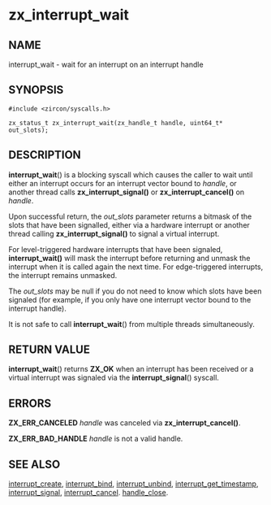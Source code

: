 # zx_interrupt_wait

## NAME

interrupt_wait - wait for an interrupt on an interrupt handle

## SYNOPSIS

```
#include <zircon/syscalls.h>

zx_status_t zx_interrupt_wait(zx_handle_t handle, uint64_t* out_slots);
```

## DESCRIPTION

**interrupt_wait**() is a blocking syscall which causes the caller to
wait until either an interrupt occurs for an interrupt vector bound to
*handle*, or another thread calls **zx_interrupt_signal()** or
**zx_interrupt_cancel()** on *handle*.

Upon successful return, the *out_slots* parameter returns a bitmask
of the slots that have been signalled, either via a hardware interrupt
or another thread calling **zx_interrupt_signal()** to signal a virtual interrupt.

For level-triggered hardware interrupts that have been signaled,
**interrupt_wait()** will mask the interrupt before returning
and unmask the interrupt when it is called again the next time.
For edge-triggered interrupts, the interrupt remains unmasked.

The *out_slots* may be null if you do not need to know which slots have been signaled
(for example, if you only have one interrupt vector bound to the interrupt handle).

It is not safe to call **interrupt_wait**() from multiple threads simultaneously.

## RETURN VALUE

**interrupt_wait**() returns **ZX_OK** when an interrupt has been received
or a virtual interrupt was signaled via the **interrupt_signal**() syscall.

## ERRORS

**ZX_ERR_CANCELED**  *handle* was canceled via **zx_interrupt_cancel()**.

**ZX_ERR_BAD_HANDLE**  *handle* is not a valid handle.

## SEE ALSO

[interrupt_create](interrupt_create.md),
[interrupt_bind](interrupt_bind.md),
[interrupt_unbind](interrupt_unbind.md),
[interrupt_get_timestamp](interrupt_get_timestamp.md),
[interrupt_signal](interrupt_signal.md),
[interrupt_cancel](interrupt_cancel.md).
[handle_close](handle_close.md).
